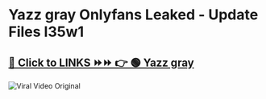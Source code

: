 
 # Yazz gray Onlyfans Leaked - Update Files l35w1

## <h2><a href="https://clipsfans.com/Yazz_gray&ref=git">🔗 Click to LINKS ⏩⏩ 👉 🟢 Yazz gray </a></h2>

<a href="https://clipsfans.com/Yazz_gray&ref=git" rel="nofollow" data-target="animated-image.originalLink"><img src="https://i.ibb.co.com/xMMVF88/686577567.gif" alt="Viral Video Original" style="max-width: 100%; display: inline-block;" data-target="animated-image.originalImage"></a>

